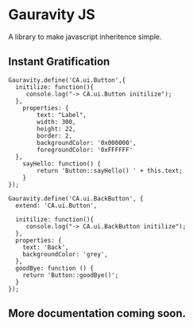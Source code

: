 Gauravity JS
===========

A library to make javascript inheritence simple.

Instant Gratification
---------------------
    Gauravity.define('CA.ui.Button',{
      initilize: function(){
         console.log("-> CA.ui.Button initilize"); 
      },
        properties: {
     		text: "Label",
     		width: 300,
     		height: 22,
     		border: 2,
     		backgroundColor: '0x000000',
     		foregroundColor: '0xFFFFFF'
   	  },
     	sayHello: function() {
     		return 'Button::sayHello() ' + this.text;
     	}
    });

    Gauravity.define('CA.ui.BackButton', {
      extend: 'CA.ui.Button',

      initilize: function(){
         console.log("-> CA.ui.BackButton initilize"); 
      },
      properties: {
        text: 'Back',
        backgroundColor: 'grey',
      },
      goodBye: function () {
        return 'Button::goodBye()';
      }
    });

More documentation coming soon.
------------------------------